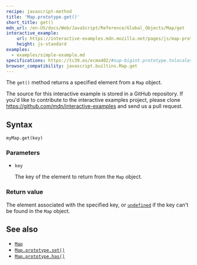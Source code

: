 ```yaml
---
recipe: javascript-method
title: 'Map.prototype.get()'
short_title: get()
mdn_url: /en-US/docs/Web/JavaScript/Reference/Global_Objects/Map/get
interactive_example:
    url: https://interactive-examples.mdn.mozilla.net/pages/js/map-prototype-get.html
    height: js-standard
examples:
  - examples/simple-example.md
specifications: https://tc39.es/ecma402/#sup-bigint.prototype.tolocalestring
browser_compatibility: javascript.builtins.Map.get
---
```

The `get()` method returns a specified element from a `Map` object.

The source for this interactive example is stored in a GitHub repository. If you'd like to contribute to the interactive examples project, please clone <https://github.com/mdn/interactive-examples> and send us a pull request.

## Syntax

```
myMap.get(key)
```

### Parameters

-   `key`

    The key of the element to return from the `Map` object.

### Return value

The element associated with the specified key, or [`undefined`](/en-US/docs/Web/JavaScript/Reference/Global_Objects/undefined) if the key can't be found in the `Map` object.

## See also

-   [`Map`](/en-US/docs/Web/JavaScript/Reference/Global_Objects/Map)
-   [`Map.prototype.set()`](/en-US/docs/Web/JavaScript/Reference/Global_Objects/Map/set)
-   [`Map.prototype.has()`](/en-US/docs/Web/JavaScript/Reference/Global_Objects/Map/has)

